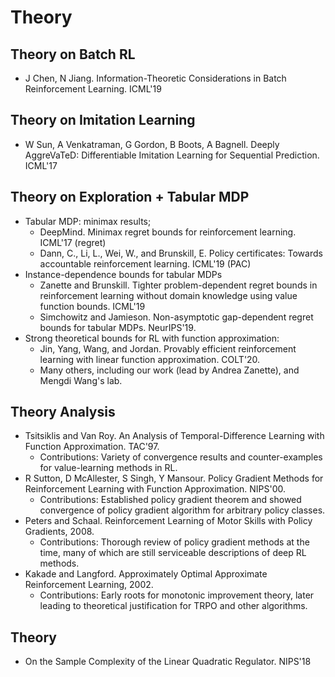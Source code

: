 # Theory

## Theory on Batch RL
- J Chen, N Jiang. Information-Theoretic Considerations in Batch Reinforcement Learning. ICML'19

## Theory on Imitation Learning
- W Sun, A Venkatraman, G Gordon, B Boots, A Bagnell. Deeply AggreVaTeD: Differentiable Imitation Learning for Sequential Prediction. ICML'17

## Theory on Exploration + Tabular MDP
- Tabular MDP: minimax results;
	- DeepMind. Minimax regret bounds for reinforcement learning. ICML'17 (regret)
	- Dann, C., Li, L., Wei, W., and Brunskill, E. Policy certificates: Towards accountable reinforcement learning. ICML'19 (PAC)
- Instance-dependence bounds for tabular MDPs
	- Zanette and Brunskill. Tighter problem-dependent regret bounds in reinforcement learning without domain knowledge using value function bounds. ICML'19
	- Simchowitz and Jamieson. Non-asymptotic gap-dependent regret bounds for tabular MDPs. NeurIPS'19.
- Strong theoretical bounds for RL with function approximation:
	- Jin, Yang, Wang, and Jordan. Provably efficient reinforcement learning with linear function approximation. COLT'20.
	- Many others, including our work (lead by Andrea Zanette), and Mengdi Wang's lab.

## Theory Analysis
- Tsitsiklis and Van Roy. An Analysis of Temporal-Difference Learning with Function Approximation. TAC'97.
	- Contributions: Variety of convergence results and counter-examples for value-learning methods in RL.
- R Sutton, D McAllester, S Singh, Y Mansour. Policy Gradient Methods for Reinforcement Learning with Function Approximation. NIPS'00.
	- Contributions: Established policy gradient theorem and showed convergence of policy gradient algorithm for arbitrary policy classes.
- Peters and Schaal. Reinforcement Learning of Motor Skills with Policy Gradients, 2008. 
	- Contributions: Thorough review of policy gradient methods at the time, many of which are still serviceable descriptions of deep RL methods.
- Kakade and Langford. Approximately Optimal Approximate Reinforcement Learning, 2002.
	- Contributions: Early roots for monotonic improvement theory, later leading to theoretical justification for TRPO and other algorithms.

## Theory
- On the Sample Complexity of the Linear Quadratic Regulator. NIPS'18
